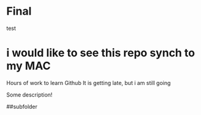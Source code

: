 # Final
test
# i would like to see this repo synch to my MAC
Hours of work to learn Github
It is getting late, but i am still going

Some description!

##subfolder


